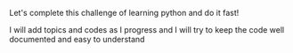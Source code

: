 Let's complete this challenge of learning python and do it fast!

I will add topics and codes as I progress and I will try to keep the code well documented and easy to understand